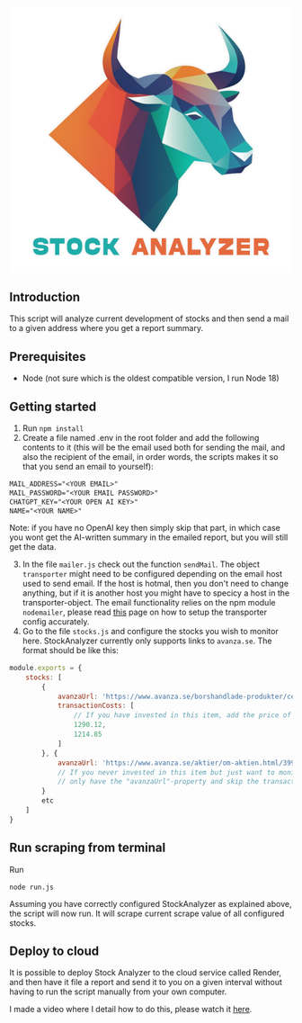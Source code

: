 ![Logo](https://raw.githubusercontent.com/ToWelie89/StockAnalyzer/master/logo.png)
## Introduction

This script will analyze current development of stocks and then send a mail to a given address where you get a report summary.

## Prerequisites

* Node (not sure which is the oldest compatible version, I run Node 18)

## Getting started

1. Run `npm install`
2. Create a file named .env in the root folder and add the following contents to it (this will be the email used both for sending the mail, and also the recipient of the email, in order words, the scripts makes it so that you send an email to yourself):
```
MAIL_ADDRESS="<YOUR EMAIL>"
MAIL_PASSWORD="<YOUR EMAIL PASSWORD>"
CHATGPT_KEY="<YOUR OPEN AI KEY>"
NAME="<YOUR NAME>"
```
Note: if you have no OpenAI key then simply skip that part, in which case you wont get the AI-written summary in the emailed report, but you will still get the data.

3. In the file `mailer.js` check out the function `sendMail`. The object `transporter` might need to be configured depending on the email host used to send email. If the host is hotmal, then you don't need to change anything, but if it is another host you might have to specicy a host in the transporter-object. The email functionality relies on the npm module `nodemailer`, please read [this](https://nodemailer.com/smtp/) page on how to setup the transporter config accurately.
4. Go to the file `stocks.js` and configure the stocks you wish to monitor here. StockAnalyzer currently only supports links to `avanza.se`. The format should be like this:
```js
module.exports = {
    stocks: [
        {
            avanzaUrl: 'https://www.avanza.se/borshandlade-produkter/certifikat-torg/om-certifikatet.html/563966/bitcoin-xbt', // URL to Avanza page here for the item
            transactionCosts: [
                // If you have invested in this item, add the price of each transaction in this array
                1290.12,
                1214.85
            ]
        }, {
            avanzaUrl: 'https://www.avanza.se/aktier/om-aktien.html/399875/microstrategy-a'
            // If you never invested in this item but just want to monitor it's development,
            // only have the "avanzaUrl"-property and skip the transactionCosts-array altogether
        }
        etc
    ]
}
```

## Run scraping from terminal

Run
```
node run.js
```
Assuming you have correctly configured StockAnalyzer as explained above, the script will now run. It will scrape current scrape value of all configured stocks.

## Deploy to cloud

It is possible to deploy Stock Analyzer to the cloud service called Render, and then have it file a report and send it to you on a given interval without having to run the script manually from your own computer.

I made a video where I detail how to do this, please watch it [here](https://youtu.be/dmIhMVnMOhw?si=19OGXqPO7mIHCsAk&t=190).